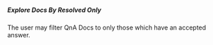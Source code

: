 ##### Explore Docs By Resolved Only

The user may filter QnA Docs to only those which have an accepted answer.
